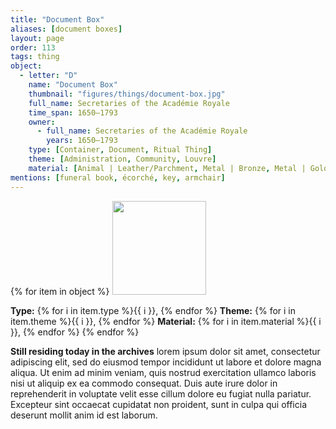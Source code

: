 ```yaml
---
title: "Document Box"
aliases: [document boxes]
layout: page
order: 113
tags: thing
object:
  - letter: "D"
    name: "Document Box"
    thumbnail: "figures/things/document-box.jpg"
    full_name: Secretaries of the Académie Royale
    time_span: 1650–1793
    owner:
      - full_name: Secretaries of the Académie Royale
        years: 1650–1793
    type: [Container, Document, Ritual Thing]
    theme: [Administration, Community, Louvre]
    material: [Animal | Leather/Parchment, Metal | Bronze, Metal | Gold/Gilding, Plant Matter | Wood]
mentions: [funeral book, écorché, key, armchair]
---
```


{% for item in object %}
<img src="/_assets/images/{{ item.thumbnail }}" width="150"/>

**Type:** {% for i in item.type %}{{ i }}, {% endfor %}
**Theme:** {% for i in item.theme %}{{ i }}, {% endfor %}
**Material:** {% for i in item.material %}{{ i }}, {% endfor %}
{% endfor %}

**Still residing today in the archives** lorem ipsum dolor sit amet, consectetur adipiscing elit, sed do eiusmod tempor incididunt ut labore et dolore magna aliqua. Ut enim ad minim veniam, quis nostrud exercitation ullamco laboris nisi ut aliquip ex ea commodo consequat. Duis aute irure dolor in reprehenderit in voluptate velit esse cillum dolore eu fugiat nulla pariatur. Excepteur sint occaecat cupidatat non proident, sunt in culpa qui officia deserunt mollit anim id est laborum.